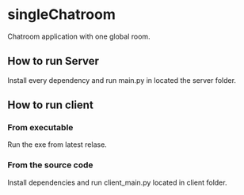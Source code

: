 # singleChatroom
Chatroom application with one global room.

## How to run Server
Install every dependency and run main.py in located the server folder.

## How to run client
### From executable
Run the exe from latest relase.

### From the source code 
Install dependencies and run client_main.py located in client folder.


